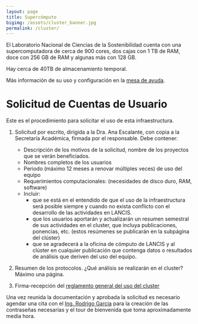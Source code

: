 ```yaml
---
layout: page
title: Supercómputo
bigimg: /assets/cluster_banner.jpg
permalink: /cluster/
---
```


El Laboratorio Nacional de Ciencias de la Sostenibilidad cuenta con una supercomputadora de cerca de 900 cores, dos cajas con 1 TB de RAM, doce con 256 GB de RAM y algunas más con 128 GB.

Hay cerca de 40TB de almacenamiento temporal.

Más información de su uso y configuración en la [mesa de ayuda](https://github.com/sostenibilidad-unam/supercomputadora).

# Solicitud de Cuentas de Usuario

Este es el procedimiento para solicitar el uso de esta infraestructura.

1. Solicitud por escrito, dirigida a la Dra. Ana Escalante, con copia
   a la Secretaría Académica, firmada por el responsable. Debe
   contener:
   - Descripción de los motivos de la solicitud, nombre de los proyectos que se verán beneficiados.
   - Nombres completos de los usuarios
   - Periodo (máximo 12 meses a renovar múltiples veces) de uso del equipo
   - Requerimientos computacionales: (necesidades de disco duro, RAM, software)
   - Incluir: 
     - que se está en el entendido de que el uso de la
       infraestructura será posible siempre y cuando no exista conflicto
       con el desarrollo de las actividades en LANCIS.
     - que los usuarios aportarán y actualizarán un resumen semestral
       de sus actividades en el cluster, que incluya publicaciones,
       ponencias, etc. (estos resúmenes se publicarán en la subpágina
       del clúster)
     - que se agradecerá a la oficina de cómputo de LANCIS y al clúster en cualquier publicación
       que contenga datos o resultados de análisis que deriven del uso del equipo.

2. Resumen de los protocolos. ¿Qué análisis se realizarán en el cluster? Máximo una página.

3. Firma-recepción del [reglamento general del uso del cluster](https://github.com/sostenibilidad-unam/supercomputadora/raw/master/reglamento/reglamento_lancis.pdf)

Una vez reunida la documentación y aprobada la solicitud es necesario
agendar una cita con el [Ing. Rodrigo García](/personal/rodrigo_garcia) para la creación de las contraseñas necesarias y el tour de bienvenida 
que toma aproximadamente media hora.
